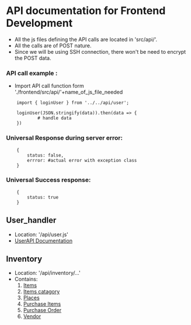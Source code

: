 # API documentation for Frontend Development
- All the js files defining the API calls are located in 'src/api/'.
- All the calls are of POST nature.
- Since we will be using SSH connection, there won't be need to encrypt the POST data.

### API call example : 
- Import API call function form './frontend/src/api/'+name_of_js_file_needed
``` 
    import { loginUser } from '../../api/user';

    loginUser(JSON.stringify(data)).then(data => {
            # handle data
    })
```

### Universal Response during server error: 
```
    {
        status: false,
        errror: #actual error with exception class
    }
```
### Universal Success response: 
```
    {
        status: true
    } 
```


## User_handler 
- Location: '/api/user.js'
- [UserAPI Documentation](users.md)

## Inventory 
- Location: '/api/inventory/...'
- Contains: 
    1. [Items](inventory/item.md)
    2. [Items catagory](inventory/item_catagory.md)
    3. [Places](inventory/place.md)
    4. [Purchase Items](inventory/purchase_item.md)
    5. [Purchase Order](inventory/purchase_order.md)
    6. [Vendor](inventory/vendor.md)